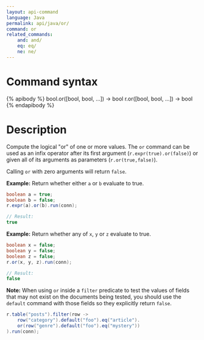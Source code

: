```yaml
---
layout: api-command
language: Java
permalink: api/java/or/
command: or
related_commands:
    and: and/
    eq: eq/
    ne: ne/
---
```


# Command syntax #

{% apibody %}
bool.or([bool, bool, ...]) &rarr; bool
r.or([bool, bool, ...]) &rarr; bool
{% endapibody %}

# Description #

Compute the logical "or" of one or more values. The `or` command can be used as an infix operator after its first argument (`r.expr(true).or(false)`) or given all of its arguments as parameters (`r.or(true,false)`).

Calling `or` with zero arguments will return `false`.

__Example:__ Return whether either `a` or `b` evaluate to true.

```java
boolean a = true;
boolean b = false;
r.expr(a).or(b).run(conn);

// Result:
true
```

__Example:__ Return whether any of `x`, `y` or `z` evaluate to true.

```java
boolean x = false;
boolean y = false;
boolean z = false;
r.or(x, y, z).run(conn);

// Result:
false
```

__Note:__ When using `or` inside a `filter` predicate to test the values of fields that may not exist on the documents being tested, you should use the `default` command with those fields so they explicitly return `false`.

```java
r.table("posts").filter(row ->
    row("category").default("foo").eq("article").
    or(row("genre").default("foo").eq("mystery"))
).run(conn);
```
